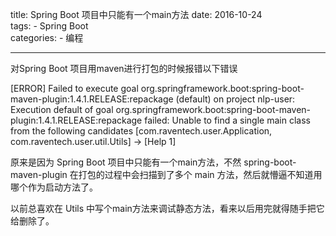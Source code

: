 title: Spring Boot 项目中只能有一个main方法
date: 2016-10-24  
tags:
    - Spring Boot  
categories:
    - 编程

---

对Spring Boot 项目用maven进行打包的时候报错以下错误  

[ERROR] Failed to execute goal org.springframework.boot:spring-boot-maven-plugin:1.4.1.RELEASE:repackage (default) on project nlp-user: Execution default of goal org.springframework.boot:spring-boot-maven-plugin:1.4.1.RELEASE:repackage failed: Unable to find a single main class from the following candidates [com.raventech.user.Application, com.raventech.user.util.Utils] -> [Help 1]  

<!-- more -->

原来是因为 Spring Boot 项目中只能有一个main方法，不然 spring-boot-maven-plugin 在打包的过程中会扫描到了多个 main 方法，然后就懵逼不知道用哪个作为启动方法了。  

以前总喜欢在 Utils 中写个main方法来调试静态方法，看来以后用完就得随手把它给删除了。

<br>